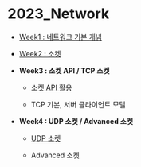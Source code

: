 # 2023_Network

- [Week1 : 네트워크 기본 개념](https://github.com/jjaehwi/2023_Network/blob/main/Week1/article.md)

- [Week2 : 소켓](https://github.com/jjaehwi/2023_Network/blob/main/Week2/article.md)

- **Week3 : 소켓 API / TCP 소켓**

    - [소켓 API 활용](https://github.com/jjaehwi/2023_Network/blob/main/Week3/article.md)

    - TCP 기본, 서버 클라이언트 모델

- **Week4 : UDP 소켓 / Advanced 소켓**

    - [UDP 소켓](https://github.com/jjaehwi/2023_Network/blob/main/Week4/article.md)

    - Advanced 소켓
